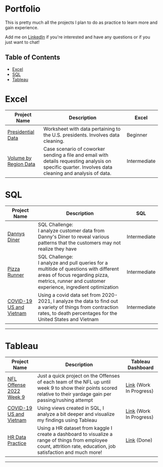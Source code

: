 #  Portfolio

This is pretty much all the projects I plan to do as practice to learn more and gain experience.

Add me on [LinkedIn](https://www.linkedin.com/in/vuongnguyen96/) if you're interested and have any questions or if you just want to chat!

##  Table of Contents
- [Excel](#excel)
- [SQL](#sql)
- [Tableau](#tableau)

# Excel
| Project Name | Description | Excel |
|---|---|---|
| [Presidential Data](https://github.com/vtn160230/Presidential-Data) | Worksheet with data pertaining to the U.S. presidents. Involves data cleaning. | Beginner  | 
| [Volume by Region Data](https://github.com/vtn160230/Volume-by-Region) | Case scenario of coworker sending a file and email with details requesting analysis on specific quarter. Involves data cleaning and analysis of data. | Intermediate |


# SQL

| Project Name | Description | SQL |
|---|---|---|
| [Dannys Diner](https://github.com/vtn160230/Dannys-Diner) | SQL Challenge: <br> I analyze customer data from Danny's Diner to reveal various patterns that the customers may not realize they have | Intermediate | 
| [Pizza Runner](https://github.com/vtn160230/Pizza-Runner) | SQL Challenge: <br> I analyze and pull queries for a multitide of questions with different areas of focus regarding pizza, metrics, runner and customer experience, ingredient optimization | Intermediate |
| [COVID-19 US and Vietnam](https://github.com/vtn160230/COVID-19) | Using a covid data set from 2020-2021, I analyze the data to find out a variety of things from contraction rates, to death percentages for the United States and Vietnam  | Intermediate |


***


# Tableau

| Project Name | Description | Tableau Dashboard |
|---|---|---|
| [NFL Offense 2022 Week 9](https://github.com/vtn160230/NFL-2022-Offense-Week-9) | Just a quick project on the Offenses of each team of the NFL up until week 9 to show their points scored relative to their yardage gain per passing/rushing attempt | [Link](https://public.tableau.com/app/profile/tommy.nguyen2848/viz/NFLdata_16772040943850/Dashboard1?publish=yes) (Work In Progress)|
| [COVID-19 US and Vietnam](https://github.com/vtn160230/COVID-19-US-and-Vietnam) | Using views created in SQL, I analyze a bit deeper and visualize my findings using Tableau | [Link]() (Work In Progress)|
| [HR Data Practice](https://github.com/vtn160230/HR-Data-Practice) | Using a HR dataset from kaggle I create a dashboard to visualize a range of things from employee count, attrition rate, education, job satisfaction and much more! | [Link](https://public.tableau.com/app/profile/tommy.nguyen2848/viz/HRDataPractice/HRAnalyticsDashboard?publish=yes) (Done)|


***

